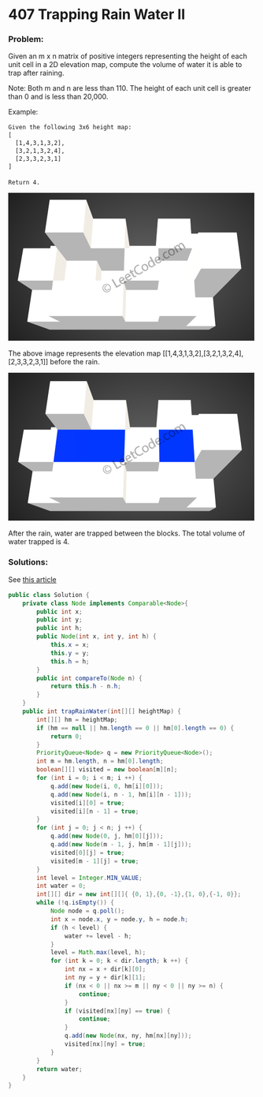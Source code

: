 # 407 Trapping Rain Water II

### Problem:

Given an m x n matrix of positive integers representing the height of each unit cell in a 2D elevation map, compute the volume of water it is able to trap after raining.

Note:
Both m and n are less than 110. The height of each unit cell is greater than 0 and is less than 20,000.

Example:
```
Given the following 3x6 height map:
[
  [1,4,3,1,3,2],
  [3,2,1,3,2,4],
  [2,3,3,2,3,1]
]

Return 4.
```

![](/assets/rainwater_empty.png)

The above image represents the elevation map [[1,4,3,1,3,2],[3,2,1,3,2,4],[2,3,3,2,3,1]] before the rain.

![](/assets/rainwater_fill.png)

After the rain, water are trapped between the blocks. The total volume of water trapped is 4.

### Solutions:

See [this article](http://www.cnblogs.com/grandyang/p/5928987.html)
```java
public class Solution {
    private class Node implements Comparable<Node>{
        public int x;
        public int y;
        public int h;
        public Node(int x, int y, int h) {
            this.x = x;
            this.y = y;
            this.h = h;
        }
        public int compareTo(Node n) {
            return this.h - n.h;
        }
    }
    public int trapRainWater(int[][] heightMap) {
        int[][] hm = heightMap;
        if (hm == null || hm.length == 0 || hm[0].length == 0) {
            return 0;
        }
        PriorityQueue<Node> q = new PriorityQueue<Node>();
        int m = hm.length, n = hm[0].length;
        boolean[][] visited = new boolean[m][n];
        for (int i = 0; i < m; i ++) {
            q.add(new Node(i, 0, hm[i][0]));
            q.add(new Node(i, n - 1, hm[i][n - 1]));
            visited[i][0] = true;
            visited[i][n - 1] = true;
        }
        for (int j = 0; j < n; j ++) {
            q.add(new Node(0, j, hm[0][j]));
            q.add(new Node(m - 1, j, hm[m - 1][j]));
            visited[0][j] = true;
            visited[m - 1][j] = true;
        }
        int level = Integer.MIN_VALUE;
        int water = 0;
        int[][] dir = new int[][]{ {0, 1},{0, -1},{1, 0},{-1, 0}};
        while (!q.isEmpty()) {
            Node node = q.poll();
            int x = node.x, y = node.y, h = node.h;
            if (h < level) {
                water += level - h;
            }
            level = Math.max(level, h);
            for (int k = 0; k < dir.length; k ++) {
                int nx = x + dir[k][0];
                int ny = y + dir[k][1];
                if (nx < 0 || nx >= m || ny < 0 || ny >= n) {
                    continue;
                }
                if (visited[nx][ny] == true) {
                    continue;
                }
                q.add(new Node(nx, ny, hm[nx][ny]));
                visited[nx][ny] = true;
            }
        }
        return water;
    }
}
```



